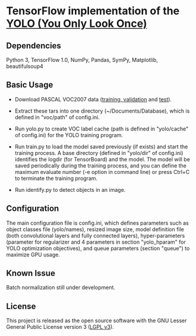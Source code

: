 # TensorFlow implementation of the [YOLO (You Only Look Once)](https://arxiv.org/pdf/1506.02640.pdf)

## Dependencies

Python 3, TensorFlow 1.0, NumPy, Pandas, SymPy, Matplotlib, beautifulsoup4

## Basic Usage

- Download PASCAL VOC2007 data ([training, validation](http://host.robots.ox.ac.uk/pascal/VOC/voc2007/VOCtrainval_06-Nov-2007.tar) and [test](http://host.robots.ox.ac.uk/pascal/VOC/voc2007/VOCtest_06-Nov-2007.tar)).

- Extract these tars into one directory (~/Documents/Database), which is defined in "voc/path" of config.ini.

- Run yolo.py to create VOC label cache (path is defined in "yolo/cache" of config.ini) for the YOLO training program.

- Run train.py to load the model saved previously (if exists) and start the training process. A base directory (defined in "yolo/dir" of config.ini) identifies the logdir (for TensorBoard) and the model. The model will be saved periodically during the training process, and you can define the maximum evaluate number (-e option in command line) or press Ctrl+C to terminate the training program.

- Run identify.py to detect objects in an image.

## Configuration

The main configuration file is config.ini, which defines parameters such as object classes file (yolo/names), resized image size, model definition file (both convolutional layers and fully connected layers), hyper-parameters (parameter for regularizer and 4 parameters in section "yolo_hparam" for YOLO optimization objectives), and queue parameters (section "queue") to maximize GPU usage.

## Known Issue

Batch normalization still under development.

## License

This project is released as the open source software with the GNU Lesser General Public License version 3 ([LGPL v3](http://www.gnu.org/licenses/lgpl-3.0.html)).
